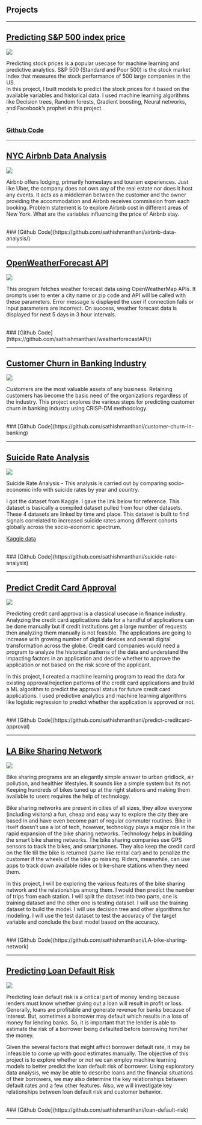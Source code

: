 ## Projects

---

## [Predicting S&P 500 index price](/predict-sp500-index)
<img src="images/stock_market.jpg?raw=true"/>

Predicting stock prices is a popular usecase for machine learning and predictive analytics.
S&P 500 (Standard and Poor 500) is the stock market index that measures the stock performance of 500 large companies in the US. <br>
In this project, I built models to predict the stock prices for it based on the available variables and historical data.
I used machine learning algorithms like Decision trees, Random forests, Gradient boosting, Neural networks, and Facebook’s prophet in this project. <br>
`
 <br>
### [Github Code](https://github.com/sathishmanthani/predict-sp500-index)

---
## [NYC Airbnb Data Analysis](/airbnb-data-analysis)
<img src="images/airbnb.jpg?raw=true"/> <br>

Airbnb offers lodging, primarily homestays and tourism experiences. Just like Uber, the company does not own any of the real estate nor does it host any events. 
It acts as a middleman between the customer and the owner providing the accommodation and Airbnb receives commission from each booking.
Problem statement is to explore Airbnb cost in different areas of New York. What are the variables influencing the price of Airbnb stay. <br>

 <br>
### [Github Code](https://github.com/sathishmanthani/airbnb-data-analysis/)

---
## [OpenWeatherForecast API](/weatherforecastAPI/)
<img src="images/weather.png?raw=true"/> <br>

This program fetches weather forecast data using OpenWeatherMap APIs.
It prompts user to enter a city name or zip code and API will be called with these parameters.
Error message is displayed the user if connection fails or input parameters are incorrect.
On success, weather forecast data is displayed for next 5 days in 3 hour intervals. <br>

 <br>
### [Github Code](https://github.com/sathishmanthani/weatherforecastAPI/)

---

## [Customer Churn in Banking Industry](/customer-churn-in-banking/)
<img src="images/customer.jpg?raw=true"/> <br>

Customers are the most valuable assets of any business. Retaining customers has become the basic need of the organizations regardless of the industry. This project explores the various steps for predicting customer churn in banking industry using CRISP-DM methodology.<br>


 <br>
### [Github Code](https://github.com/sathishmanthani/customer-churn-in-banking)

---
## [Suicide Rate Analysis](/suicide-rate-analysis/)

<img src="images/datamining.png?raw=true"/> <br>

Suicide Rate Analysis - This analysis is carried out by comparing socio-economic info with suicide rates by year and country.

I got the dataset from Kaggle. I gave the link below for reference.
This dataset is basically a compiled dataset pulled from four other datasets. These 4 datasets are linked by time and place. This dataset is built to find signals correlated to increased suicide rates among different cohorts globally across the socio-economic spectrum.<br>

[Kaggle data](https://www.kaggle.com/russellyates88/suicide-rates-overview-1985-to-2016)

 <br>
### [Github Code](https://github.com/sathishmanthani/suicide-rate-analysis)

---
## [Predict Credit Card Approval](/predict-creditcard-approval/)

<img src="images/creditcard.png?raw=true"/> <br>


Predicting credit card approval is a classical usecase in finance industry. Analyzing the credit card applications data for a handful of applications can be done manually but if credit institutions get a large number of requests then analyzing them manually is not feasible. The applications are going to increase with growing number of digital devices and overall digital transformation across the globe. Credit card companies would need a program to analyze the historical patterns of the data and understand the impacting factors in an application and decide whether to approve the application or not based on the risk score of the applicant.

In this project, I created a machine learning program to read the data for existing approval/rejection patterns of the credit card applications and build a ML algorithm to predict the approval status for future credit card applications. I used predictive analytics and machine learning algorithms like logistic regression to predict whether the application is approved or not.


 <br>
### [Github Code](https://github.com/sathishmanthani/predict-creditcard-approval)

---
## [LA Bike Sharing Network](/LA-bike-sharing-network/)

<img src="images/bikesharing.png?raw=true"/> <br>

Bike sharing programs are an elegantly simple answer to urban gridlock, air pollution, and healthier lifestyles. It sounds like a simple system but its not. Keeping hundreds of bikes tuned up at the right stations and making them available to users requires the help of technology.

Bike sharing networks are present in cities of all sizes, they allow everyone (including visitors) a fun, cheap and easy way to explore the city they are based in and have even become part of regular commuter routines. Bike in itself doesn’t use a lot of tech, however, technology plays a major role in the rapid expansion of the bike sharing networks. Technology helps in building the smart bike sharing networks. The bike sharing companies use GPS sensors to track the bikes, and smartphones. They also keep the credit card on the file till the bike is returned (same like rental car) and to penalize the customer if the wheels of the bike go missing. Riders, meanwhile, can use apps to track down available rides or bike-share stations when they need them.

In this project, I will be exploring the various features of the bike sharing network and the relationships among them. I would then predict the number of trips from each station. I will split the dataset into two parts, one is training dataset and the other one is testing dataset. I will use the training dataset to build the model. I will use decision tree and other algorithms for modeling. I will use the test dataset to test the accuracy of the target variable and conclude the best model based on the accuracy.


 <br>
### [Github Code](https://github.com/sathishmanthani/LA-bike-sharing-network)


---
## [Predicting Loan Default Risk](/loan-default-risk/)

<img src="images/loan.png?raw=true"/> <br>

Predicting loan default risk is a critical part of money lending because lenders must know whether giving out a loan will result in profit or loss. Generally, loans are profitable and generate revenue for banks because of interest. But, sometimes a borrower may default which results in a loss of money for lending banks. So, it is important that the lender is able to estimate the risk of a borrower being defaulted before borrowing him/her the money.

Given the several factors that might affect borrower default rate, it may be infeasible to come up with good estimates manually. The objective of this project is to explore whether or not we can employ machine learning models to better predict the loan default risk of borrower. Using exploratory data analysis, we may be able to describe loans and the financial situations of their borrowers, we may also determine the key relationships between default rates and a few other features. Also, we will investigate key relationships between loan default risk and customer behavior.


 <br>
### [Github Code](https://github.com/sathishmanthani/loan-default-risk)

---
<!-- Remove above link if you don't want to attibute -->
